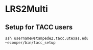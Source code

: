 # LRS2Multi

## Setup for TACC users
```
ssh username@stampede2.tacc.utexas.edu
~ecooper/bin/tacc_setup
```
